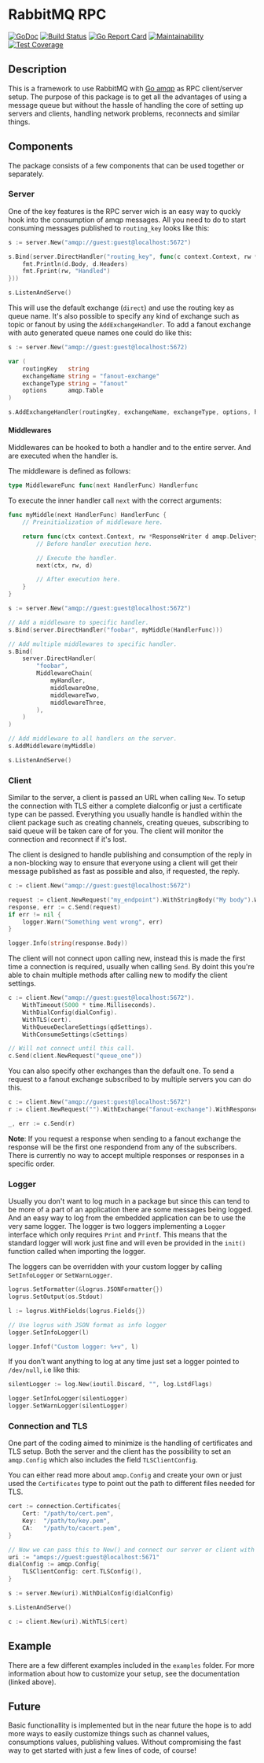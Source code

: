 # RabbitMQ RPC

[![GoDoc](https://godoc.org/github.com/bombsimon/amqp-rpc?status.svg)](https://godoc.org/github.com/bombsimon/amqp-rpc)
[![Build Status](https://travis-ci.org/bombsimon/amqp-rpc.svg?branch=master)](https://travis-ci.org/bombsimon/amqp-rpc)
[![Go Report Card](https://goreportcard.com/badge/github.com/bombsimon/amqp-rpc)](https://goreportcard.com/report/github.com/bombsimon/amqp-rpc)
[![Maintainability](https://api.codeclimate.com/v1/badges/77ecbf483dc76d4327a5/maintainability)](https://codeclimate.com/github/bombsimon/amqp-rpc/maintainability)
[![Test Coverage](https://api.codeclimate.com/v1/badges/77ecbf483dc76d4327a5/test_coverage)](https://codeclimate.com/github/bombsimon/amqp-rpc/test_coverage)

## Description

This is a framework to use RabbitMQ with
[Go amqp](https://github.com/streadway/amqp) as RPC client/server setup. The
purpose of this package is to get all the advantages of using a message queue
but without the hassle of handling the core of setting up servers and clients,
handling network problems, reconnects and similar things.

## Components

The package consists of a few components that can be used together or separately.

### Server

One of the key features is the RPC server wich is an easy way to quckly hook
into the consumption of amqp messages. All you need to do to start consuming
messages published to `routing_key` looks like this:

```go
s := server.New("amqp://guest:guest@localhost:5672")

s.Bind(server.DirectHandler("routing_key", func(c context.Context, rw *ResponseWriter d *amqp.Delivery) {
    fmt.Println(d.Body, d.Headers)
    fmt.Fprint(rw, "Handled")
}))

s.ListenAndServe()
```

This will use the default exchange (`direct`) and use the routing key as queue
name. It's also possible to specify any kind of exchange such as topic or
fanout by using the `AddExchangeHandler`. To add a fanout exchange with auto
generated queue names one could do like this:

```go
s := server.New("amqp://guest:guest@localhost:5672)

var (
    routingKey   string
    exchangeName string = "fanout-exchange"
    exchangeType string = "fanout"
    options      amqp.Table
)

s.AddExchangeHandler(routingKey, exchangeName, exchangeType, options, handleFunc)
```

#### Middlewares

Middlewares can be hooked to both a handler and to the entire server. And are executed
when the handler is.

The middleware is defined as follows:

```go
type MiddlewareFunc func(next HandlerFunc) Handlerfunc
```

To execute the inner handler call `next` with the correct arguments:

```go
func myMiddle(next HandlerFunc) HandlerFunc {
    // Preinitialization of middleware here.

    return func(ctx context.Context, rw *ResponseWriter d amqp.Delivery) {
        // Before handler execution here.

        // Execute the handler.
        next(ctx, rw, d)

        // After execution here.
    }
}

s := server.New("amqp://guest:guest@localhost:5672")

// Add a middleware to specific handler.
s.Bind(server.DirectHandler("foobar", myMiddle(HandlerFunc)))

// Add multiple middlewares to specific handler.
s.Bind(
    server.DirectHandler(
        "foobar",
        MiddlewareChain(
            myHandler,
            middlewareOne,
            middlewareTwo,
            middlewareThree,
        ),
    )
)

// Add middleware to all handlers on the server.
s.AddMiddleware(myMiddle)

s.ListenAndServe()
```

### Client

Similar to the server, a client is passed an URL when calling `New`. To setup
the connection with TLS either a complete dialconfig or just a certificate type
can be passed. Everything you usually handle is handled within the client
package such as creating channels, creating queues, subscribing to said queue
will be taken care of for you. The client will monitor the connection and
reconnect if it's lost.

The client is designed to handle publishing and consumption of the reply in a
non-blocking way to ensure that everyone using a client will get their message
published as fast as possible and also, if requested, the reply.

```go
c := client.New("amqp://guest:guest@localhost:5672")

request := client.NewRequest("my_endpoint").WithStringBody("My body").WithResponse(true)
response, err := c.Send(request)
if err != nil {
    logger.Warn("Something went wrong", err)
}

logger.Info(string(response.Body))
```

The client will not connect upon calling new, instead this is made the first
time a connection is required, usually when calling `Send`. By doint this you're
able to chain multiple methods after calling new to modify the client settings.

```go
c := client.New("amqp://guest:guest@localhost:5672").
    WithTimeout(5000 * time.Milliseconds).
    WithDialConfig(dialConfig).
    WithTLS(cert).
    WithQueueDeclareSettings(qdSettings).
    WithConsumeSettings(cSettings)

// Will not connect until this call.
c.Send(client.NewRequest("queue_one"))
```

You can also specify other exchanges than the default one. To send a request
to a fanout exchange subscribed to by multiple servers you can do this.

```go
c := client.New("amqp://guest:guest@localhost:5672")
r := client.NewRequest("").WithExchange("fanout-exchange").WithResponse(false)

_, err := c.Send(r)
```

**Note**: If you request a response when sending to a fanout exchange the
response will be the first one respondend from any of the subscribers. There is
currently no way to accept multiple responses or responses in a specific order.

### Logger

Usually you don't want to log much in a package but since this can tend to be
more of a part of an application there are some messages being logged. And an
easy way to log from the embedded application can be to use the very same
logger. The logger is two loggers implementing a `Logger` interface which only
requires `Print` and `Printf`. This means that the standard logger will work
just fine and will even be provided in the `init()` function called when
importing the logger.

The loggers can be overridden with your custom logger by calling `SetInfoLogger`
or `SetWarnLogger`.

```go
logrus.SetFormatter(&logrus.JSONFormatter{})
logrus.SetOutput(os.Stdout)

l := logrus.WithFields(logrus.Fields{})

// Use logrus with JSON format as info logger
logger.SetInfoLogger(l)

logger.Infof("Custom logger: %+v", l)
```

If you don't want anything to log at any time just set a logger pointed to
`/dev/null`, i.e like this:

```go
silentLogger := log.New(ioutil.Discard, "", log.LstdFlags)

logger.SetInfoLogger(silentLogger)
logger.SetWarnLogger(silentLogger)
```

### Connection and TLS

One part of the coding aimed to minimize is the handling of certificates and TLS
setup. Both the server and the client has the possibility to set an
`amqp.Config` which also includes the field `TLSClientConfig`.

You can either read more about `amqp.Config` and create your own or just used
the `Certificates` type to point out the path to different files needed for TLS.

```go
cert := connection.Certificates{
    Cert: "/path/to/cert.pem",
    Key:  "/path/to/key.pem",
    CA:   "/path/to/cacert.pem",
}

// Now we can pass this to New() and connect our server or client with TLS.
uri := "amqps://guest:guest@localhost:5671"
dialConfig := amqp.Config{
    TLSClientConfig: cert.TLSConfig(),
}

s := server.New(uri).WithDialConfig(dialConfig)

s.ListenAndServe()

c := client.New(uri).WithTLS(cert)
```

## Example

There are a few different examples included in the `examples` folder. For more
information about how to customize your setup, see the documentation (linked
above).

## Future

Basic functionallity is implemented but in the near future the hope is to add
more ways to easily customize things such as channel values, consumptions
values, publishing values. Without compromising the fast way to get started with
just a few lines of code, of course!
